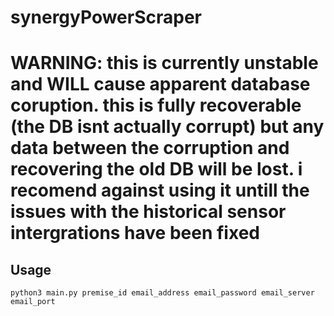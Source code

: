 # synergyPowerScraper

# WARNING: this is currently unstable and WILL cause apparent database coruption. this is fully recoverable (the DB isnt actually corrupt) but any data between the corruption and recovering the old DB will be lost. i recomend against using it untill the issues with the historical sensor intergrations have been fixed

## Usage
`python3 main.py premise_id email_address email_password email_server email_port`
